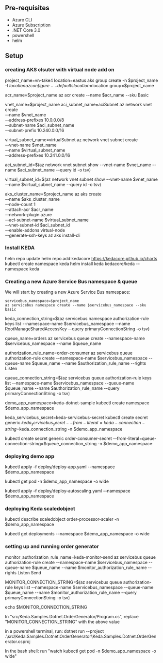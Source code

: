 
## Pre-requisites

- Azure CLI
- Azure Subscription
- .NET Core 3.0
- powershell
- helm

## Setup

### creating AKS clsuter with virtual node add on
project_name=vn-take4
location=eastus
aks group create -n $project_name -l $location
az configure --defaults location=$location group=$project_name

acr_name=$project_name
az acr create --name $acr_name --sku Basic

vnet_name=$project_name
aci_subnet_name=aciSubnet
az network vnet create \
    --name $vnet_name \
    --address-prefixes 10.0.0.0/8 \
    --subnet-name $aci_subnet_name \
    --subnet-prefix 10.240.0.0/16

virtual_subnet_name=virtualSubnet
az network vnet subnet create \
    --vnet-name $vnet_name \
    --name $virtual_subnet_name \
    --address-prefixes 10.241.0.0/16

aci_subnet_id=$(az network vnet subnet show --vnet-name $vnet_name --name $aci_subnet_name --query id -o tsv)

virtual_subnet_id=$(az network vnet subnet show --vnet-name $vnet_name --name $virtual_subnet_name --query id -o tsv)

aks_cluster_name=$project_name
az aks create \
          --name $aks_cluster_name \
          --node-count 1 \
          --attach-acr $acr_name \
          --network-plugin azure \
          --aci-subnet-name $virtual_subnet_name \
          --vnet-subnet-id $aci_subnet_id \
          --enable-addons virtual-node \
          --generate-ssh-keys
az aks install-cli

### Install KEDA
helm repo update
helm repo add kedacore https://kedacore.github.io/charts
kubectl create namespace keda
helm install keda kedacore/keda --namespace keda

### Creating a new Azure Service Bus namespace & queue

We will start by creating a new Azure Service Bus namespace:


```cli
servicebus_namespace=$project_name
az servicebus namespace create --name $servicebus_namespace --sku basic
```
keda_connection_string=$(az servicebus namespace authorization-rule keys list  --namespace-name $servicebus_namespace --name RootManageSharedAccessKey --query primaryConnectionString -o tsv)

queue_name=orders
az servicebus queue create --namespace-name $servicebus_namespace --name $queue_name

authorization_rule_name=order-consumer
az servicebus queue authorization-rule create --namespace-name $servicebus_namespace --queue-name $queue_name --name $authorization_rule_name --rights Listen

queue_connection_string=$(az servicebus queue authorization-rule keys list --namespace-name $servicebus_namespace --queue-name $queue_name --name $authorization_rule_name --query primaryConnectionString -o tsv)

demo_app_namespace=keda-dotnet-sample
kubectl create namespace $demo_app_namespace

keda_servicebus_secret=keda-servicebus-secret
kubectl create secret generic $keda_servicebus_secret --from-literal=keda-connection-string=$keda_connection_string -n $demo_app_namespace

kubectl create secret generic order-consumer-secret --from-literal=queue-connection-string=$queue_connection_string -n $demo_app_namespace

### deploying demo app
kubectl apply -f deploy/deploy-app.yaml --namespace $demo_app_namespace

kubectl get pod -n $demo_app_namespace -o wide

kubectl apply -f deploy/deploy-autoscaling.yaml --namespace $demo_app_namespace

### deploying Keda scaledobject

kubectl describe scaledobject order-processor-scaler -n $demo_app_namespace

kubectl get deployments --namespace $demo_app_namespace -o wide

### setting up and running order generator
monitor_authorization_rule_name=keda-monitor-send
az servicebus queue authorization-rule create --namespace-name $servicebus_namespace --queue-name $queue_name --name $monitor_authorization_rule_name --rights Listen Send

MONITOR_CONNECTION_STRING=$(az servicebus queue authorization-rule keys list --namespace-name $servicebus_namespace --queue-name $queue_name --name $monitor_authorization_rule_name --query primaryConnectionString -o tsv)

echo $MONITOR_CONNECTION_STRING

In "src/Keda.Samples.Dotnet.OrderGenerator/Program.cs", replace  "MONITOR_CONNECTION_STRING" with the above value

in a powershell terminal, run: dotnet run --project .\src\Keda.Samples.Dotnet.OrderGenerator\Keda.Samples.Dotnet.OrderGenerator.csproj

In the bash shell: run "watch kubectl get pod -n $demo_app_namespace -o wide"


